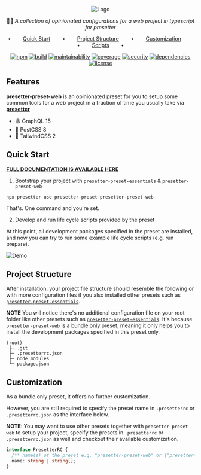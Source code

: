 <div align="center">

![Logo](https://github.com/alvis/presetter/raw/master/assets/logo.svg)

🏄🏻 _A collection of opinionated configurations for a web project in typescript for presetter_

•   [Quick Start](#quick-start)   •   [Project Structure](#project-structure)   •   [Customization](#customization)   •   [Scripts](#script-template-summary)   •

[![npm](https://img.shields.io/npm/v/presetter-preset-web?style=flat-square)](https://github.com/alvis/presetter/releases)
[![build](https://img.shields.io/github/workflow/status/alvis/presetter/code%20test?style=flat-square)](https://github.com/alvis/presetter/actions)
[![maintainability](https://img.shields.io/codeclimate/maintainability/alvis/presetter?style=flat-square)](https://codeclimate.com/github/alvis/presetter/maintainability)
[![coverage](https://img.shields.io/codeclimate/coverage/alvis/presetter?style=flat-square)](https://codeclimate.com/github/alvis/presetter/test_coverage)
[![security](https://img.shields.io/snyk/vulnerabilities/github/alvis/presetter/packages/preset-web/package.json.svg?style=flat-square)](https://snyk.io/test/github/alvis/presetter?targetFile=packages/preset-web/package.json&style=flat-square)
[![dependencies](https://img.shields.io/librariesio/release/npm/presetter-preset-web?style=flat-square)](https://libraries.io/npm/presetter-preset-web)
[![license](https://img.shields.io/github/license/alvis/presetter.svg?style=flat-square)](https://github.com/alvis/presetter/blob/master/LICENSE)

</div>

## Features

**presetter-preset-web** is an opinionated preset for you to setup some common tools for a web project in a fraction of time you usually take via [**presetter**](https://github.com/alvis/presetter)

- 🕸️ GraphQL 15
- 💄 PostCSS 8
- 💨 TailwindCSS 2

## Quick Start

[**FULL DOCUMENTATION IS AVAILABLE HERE**](https://github.com/alvis/presetter/blob/master/README.md)

1. Bootstrap your project with `presetter-preset-essentials` & `presetter-preset-web`

```shell
npx presetter use presetter-preset presetter-preset-web
```

That's. One command and you're set.

2. Develop and run life cycle scripts provided by the preset

At this point, all development packages specified in the preset are installed,
and now you can try to run some example life cycle scripts (e.g. run prepare).

![Demo](https://raw.githubusercontent.com/alvis/presetter/master/assets/demo.gif)

## Project Structure

After installation, your project file structure should resemble the following or with more configuration files if you also installed other presets such as [`presetter-preset-essentials`](https://github.com/alvis/presetter/blob/master/packages/preset-essentials).

**NOTE** You will notice there's no additional configuration file on your root folder like other presets such as [`presetter-preset-essentials`](https://github.com/alvis/presetter/blob/master/packages/preset-essentials).
It's because `presetter-preset-web` is a bundle only preset, meaning it only helps you to install the development packages specified in this preset only.

```
(root)
 ├─ .git
 ├─ .presetterrc.json
 ├─ node_modules
 └─ package.json
```

## Customization

As a bundle only preset, it offers no further customization.

However, you are still required to specify the preset name in `.presetterrc` or `.presetterrc.json` as the interface below.

**NOTE**: You may want to use other presets together with `presetter-preset-web` to setup your project, specify the presets in `.presetterrc` or `.presetterrc.json` as well and checkout their available customization.

```ts
interface PresetterRC {
  /** name(s) of the preset e.g. "presetter-preset-web" or ["presetter-preset-essentials", "presetter-preset-web", "presetter-preset-react"] */
  name: string | string[];
}
```
